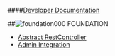 ####[Developer Documentation](https://github.com/massiveart/sulu-docs/tree/master/developer-documentation/ "Index of Developer Documentation")

##![foundation](https://raw.github.com/massiveart/sulu-docs/master/system-requirements/images/foundation.png)000 FOUNDATION

* [Abstract RestController](https://github.com/massiveart/sulu-docs/tree/master/developer-documentation/000-foundation/abstract-rest-controller.md "Abstract RestController")
* [Admin Integration](https://github.com/massiveart/sulu-docs/tree/master/developer-documentation/000-foundation/admin-integration.md "Admin Integration")
